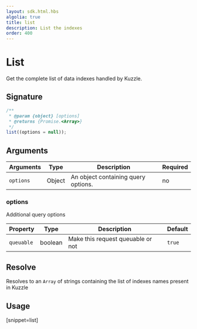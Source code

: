 ```yaml
---
layout: sdk.html.hbs
algolia: true
title: list
description: List the indexes
order: 400
---
```


# List

Get the complete list of data indexes handled by Kuzzle.

## Signature

```javascript
/**
 * @param {object} [options]
 * @returns {Promise.<Array>}
 */
list((options = null));
```

## Arguments

| Arguments | Type   | Description                         | Required |
| --------- | ------ | ----------------------------------- | -------- |
| `options` | Object | An object containing query options. | no       |

### **options**

Additional query options

| Property   | Type    | Description                       | Default |
| ---------- | ------- | --------------------------------- | ------- |
| `queuable` | boolean | Make this request queuable or not | `true`  |

## Resolve

Resolves to an `Array` of strings containing the list of indexes names present in Kuzzle

## Usage

[snippet=list]
